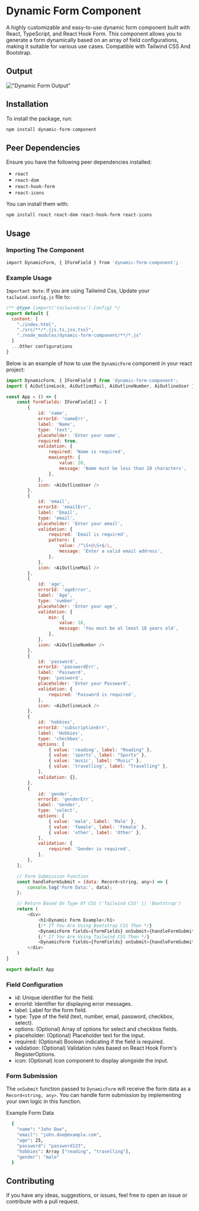 # Dynamic Form Component

A highly customizable and easy-to-use dynamic form component built with React, TypeScript, and React Hook Form. This component allows you to generate a form dynamically based on an array of field configurations, making it suitable for various use cases. Compatible with Tailwind CSS And Bootstrap.

## Output
!["Dynamic Form Output"](https://github.com/user-attachments/assets/c7dee211-25c4-4d89-bb80-f06a0618a773)


## Installation
To install the package, run:
```bash
npm install dynamic-form-component
```

## Peer Dependencies
Ensure you have the following peer dependencies installed:
* `react`
* `react-dom`
* `react-hook-form`
* `react-icons`

You can install them with:
```bash
npm install react react-dom react-hook-form react-icons
```

## Usage
### Importing The Component
```bash
import DynamicForm, { IFormField } from 'dynamic-form-component';
```
### Example Usage

`Important Note`: If you are using Tailwind Css, Update your `tailwind.config.js` file to:
```js
/** @type {import('tailwindcss').Config} */
export default {
  content: [
    "./index.html",
    "./src/**/*.{js,ts,jsx,tsx}",
    "./node_modules/dynamic-form-component/**/*.js"
  ]
  ...Other configurations
}
``` 

Below is an example of how to use the `DynamicForm` component in your react project:
```js
import DynamicForm, { IFormField } from 'dynamic-form-component';
import { AiOutlineLock, AiOutlineMail, AiOutlineNumber, AiOutlineUser } from 'react-icons/ai';

const App = () => {
    const formFields: IFormField[] = [
        {
            id: 'name',
            errorId: 'nameErr',
            label: 'Name',
            type: 'text',
            placeholder: 'Enter your name',
            required: true,
            validation: {
                required: 'Name is required',
                maxLength: {
                    value: 20,
                    message: 'Name must be less than 20 characters',
                },
            },
            icon: <AiOutlineUser />
        },
        {
            id: 'email',
            errorId: 'emailErr',
            label: 'Email',
            type: 'email',
            placeholder: 'Enter your email',
            validation: {
                required: 'Email is required',
                pattern: {
                    value: /^\S+@\S+$/i,
                    message: 'Enter a valid email address',
                },
            },
            icon: <AiOutlineMail />
        },
        {
            id: 'age',
            errorId: 'ageError',
            label: 'Age',
            type: 'number',
            placeholder: 'Enter your age',
            validation: {
                min: {
                    value: 18,
                    message: 'You must be at least 18 years old',
                },
            },
            icon: <AiOutlineNumber />
        },
        {
            id: 'password',
            errorId: 'passwordErr',
            label: 'Password',
            type: 'password',
            placeholder: 'Enter your Password',
            validation: {
                required: 'Password is required',
            },
            icon: <AiOutlineLock />
        },
        {
            id: 'hobbies',
            errorId: 'subscriptionErr',
            label: 'Hobbies',
            type: 'checkbox',
            options: [
                { value: 'reading', label: "Reading" },
                { value: 'sports', label: "Sports" },
                { value: 'music', label: "Music" },
                { value: 'travelling', label: "Travelling" },
            ],
            validation: {},
        },
        {
            id: 'gender',
            errorId: 'genderErr',
            label: 'Gender',
            type: 'select',
            options: [
                { value: 'male', label: 'Male' },
                { value: 'female', label: 'Female' },
                { value: 'other', label: 'Other' },
            ],
            validation: {
                required: 'Gender is required',
            },
        },
    ];

    // Form Submission Function
    const handleFormSubmit = (data: Record<string, any>) => {
        console.log('Form Data:', data);
    };

    // Return Based On Type Of CSS ('Tailwind CSS' || 'Bootstrap')
    return (
        <div>
            <h1>Dynamic Form Example</h1>
            {/* If You Are Using Bootstrap CSS Then */}
            <DynamicForm fields={formFields} onSubmit={handleFormSubmit} cssFramework="bootstrap" />
            {/* If You Are Using Tailwind CSS Then */}
            <DynamicForm fields={formFields} onSubmit={handleFormSubmit} cssFramework="tailwind" />
        </div>
    )
}

export default App
```

### Field Configuration
* id: Unique identifier for the field.
* errorId: Identifier for displaying error messages.
* label: Label for the form field.
* type: Type of the field (text, number, email, password, checkbox, select).
* options: (Optional) Array of options for select and checkbox fields.
* placeholder: (Optional) Placeholder text for the input.
* required: (Optional) Boolean indicating if the field is required.
* validation: (Optional) Validation rules based on React Hook Form's RegisterOptions.
* icon: (Optional) Icon component to display alongside the input.

### Form Submission
The `onSubmit` function passed to `DynamicForm` will receive the form data as a `Record<string, any>`. You can handle form submission by implementing your own logic in this function.
 
Example Form Data
```bash
  {
    "name": "John Doe",
    "email": "john.doe@example.com",
    "age": 25,
    "password": "password123",
    "hobbies": Array ["reading", "travelling"],
    "gender": "male"
  }
```

## Contributing
If you have any ideas, suggestions, or issues, feel free to open an issue or contribute with a pull request.
